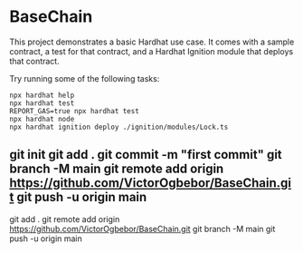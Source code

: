 # BaseChain

This project demonstrates a basic Hardhat use case. It comes with a sample contract, a test for that contract, and a Hardhat Ignition module that deploys that contract.

Try running some of the following tasks:

```shell
npx hardhat help
npx hardhat test
REPORT_GAS=true npx hardhat test
npx hardhat node
npx hardhat ignition deploy ./ignition/modules/Lock.ts
```


git init
git add .
git commit -m "first commit"
git branch -M main
git remote add origin https://github.com/VictorOgbebor/BaseChain.git
git push -u origin main
-------
git add .
git remote add origin https://github.com/VictorOgbebor/BaseChain.git
git branch -M main
git push -u origin main